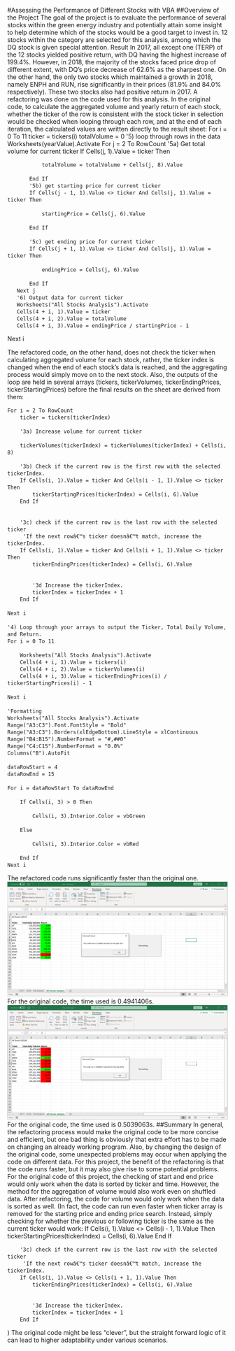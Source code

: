 #Assessing the Performance of Different Stocks with VBA
##Overview of the Project
The goal of the project is to evaluate the performance of several stocks within the green energy industry and potentially attain some insight to help determine which of the stocks would be a good target to invest in. 12 stocks within the category are selected for this analysis, among which the DQ stock is given special attention.
Result
In 2017, all except one (TERP) of the 12 stocks yielded positive return, with DQ having the highest increase of 199.4%. However, in 2018, the majority of the stocks faced price drop of different extent, with DQ’s price decrease of 62.6% as the sharpest one. On the other hand, the only two stocks which maintained a growth in 2018, namely ENPH and RUN, rise significantly in their prices (81.9% and 84.0% respectively). These two stocks also had positive return in 2017.
A refactoring was done on the code used for this analysis. In the original code, to calculate the aggregated volume and yearly return of each stock, whether the ticker of the row is consistent with the stock ticker in selection would be checked when looping through each row, and at the end of each iteration, the calculated values are written directly to the result sheet:
   For i = 0 To 11
       ticker = tickers(i)
       totalVolume = 0
       '5) loop through rows in the data
       Worksheets(yearValue).Activate
       For j = 2 To RowCount
           '5a) Get total volume for current ticker
           If Cells(j, 1).Value = ticker Then

               totalVolume = totalVolume + Cells(j, 8).Value

           End If
           '5b) get starting price for current ticker
           If Cells(j - 1, 1).Value <> ticker And Cells(j, 1).Value = ticker Then

               startingPrice = Cells(j, 6).Value

           End If

           '5c) get ending price for current ticker
           If Cells(j + 1, 1).Value <> ticker And Cells(j, 1).Value = ticker Then

               endingPrice = Cells(j, 6).Value

           End If
       Next j
       '6) Output data for current ticker
       Worksheets("All Stocks Analysis").Activate
       Cells(4 + i, 1).Value = ticker
       Cells(4 + i, 2).Value = totalVolume
       Cells(4 + i, 3).Value = endingPrice / startingPrice - 1

   Next i

The refactored code, on the other hand, does not check the ticker when calculating aggregated volume for each stock, rather, the ticker index is changed when the end of each stock’s data is reached, and the aggregating process would simply move on to the next stock. Also, the outputs of the loop are held in several arrays (tickers, tickerVolumes, tickerEndingPrices, tickerStartingPrices) before the final results on the sheet are derived from them:

    For i = 2 To RowCount
        ticker = tickers(tickerIndex)
    
        '3a) Increase volume for current ticker

        tickerVolumes(tickerIndex) = tickerVolumes(tickerIndex) + Cells(i, 8)

        '3b) Check if the current row is the first row with the selected tickerIndex.
        If Cells(i, 1).Value = ticker And Cells(i - 1, 1).Value <> ticker Then
            tickerStartingPrices(tickerIndex) = Cells(i, 6).Value
        End If
            
        
        '3c) check if the current row is the last row with the selected ticker
         'If the next rowâ€™s ticker doesnâ€™t match, increase the tickerIndex.
        If Cells(i, 1).Value = ticker And Cells(i + 1, 1).Value <> ticker Then
            tickerEndingPrices(tickerIndex) = Cells(i, 6).Value


            '3d Increase the tickerIndex.
            tickerIndex = tickerIndex + 1
        End If
            
    Next i
    
    '4) Loop through your arrays to output the Ticker, Total Daily Volume, and Return.
    For i = 0 To 11
        
        Worksheets("All Stocks Analysis").Activate
        Cells(4 + i, 1).Value = tickers(i)
        Cells(4 + i, 2).Value = tickerVolumes(i)
        Cells(4 + i, 3).Value = tickerEndingPrices(i) / tickerStartingPrices(i) - 1
        
    Next i
    
    'Formatting
    Worksheets("All Stocks Analysis").Activate
    Range("A3:C3").Font.FontStyle = "Bold"
    Range("A3:C3").Borders(xlEdgeBottom).LineStyle = xlContinuous
    Range("B4:B15").NumberFormat = "#,##0"
    Range("C4:C15").NumberFormat = "0.0%"
    Columns("B").AutoFit

    dataRowStart = 4
    dataRowEnd = 15

    For i = dataRowStart To dataRowEnd
        
        If Cells(i, 3) > 0 Then
            
            Cells(i, 3).Interior.Color = vbGreen
            
        Else
        
            Cells(i, 3).Interior.Color = vbRed
            
        End If
    Next i
The refactored code runs significantly faster than the original one.
![alt text](https://github.com/gabac1/refactor_vba_code/blob/main/VBA_Challenge_2017.PNG)
For the original code, the time used is 0.4941406s.
![alt text](https://github.com/gabac1/refactor_vba_code/blob/main/VBA_Challenge_2018.PNG)
For the original code, the time used is 0.5039063s.
##Summary
In general, the refactoring process would make the original code to be more concise and efficient, but one bad thing is obviously that extra effort has to be made on changing an already working program. Also, by changing the design of the original code, some unexpected problems may occur when applying the code on different data.
For this project, the benefit of the refactoring is that the code runs faster, but it may also give rise to some potential problems.
For the original code of this project, the checking of start and end price would only work when the data is sorted by ticker and time. However, the method for the aggregation of volume would also work even on shuffled data. After refactoring, the code for volume would only work when the data is sorted as well. (In fact, the code can run even faster when ticker array is removed for the starting price and ending price search. Instead, simply checking for whether the previous or following ticker is the same as the current ticker would work:
        If Cells(i, 1).Value <> Cells(i - 1, 1).Value Then
            tickerStartingPrices(tickerIndex) = Cells(i, 6).Value
        End If
            
        
        '3c) check if the current row is the last row with the selected ticker
         'If the next rowâ€™s ticker doesnâ€™t match, increase the tickerIndex.
        If Cells(i, 1).Value <> Cells(i + 1, 1).Value Then
            tickerEndingPrices(tickerIndex) = Cells(i, 6).Value


            '3d Increase the tickerIndex.
            tickerIndex = tickerIndex + 1
        End If
) The original code might be less “clever”, but the straight forward logic of it can lead to higher adaptability under various scenarios.
